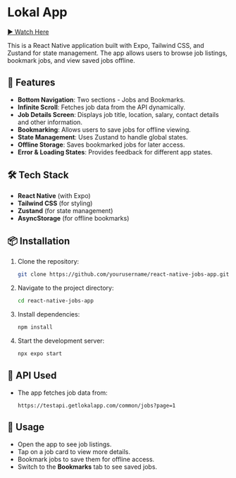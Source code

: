# Lokal App
[▶ Watch Here](https://drive.google.com/file/d/1AXSKNvSpYDpV9FQJMpiiCgx8MShBt9UZ/view?usp=drivesdk)

This is a React Native application built with Expo, Tailwind CSS, and Zustand for state management. The app allows users to browse job listings, bookmark jobs, and view saved jobs offline.

## 🚀 Features

- **Bottom Navigation**: Two sections - Jobs and Bookmarks.
- **Infinite Scroll**: Fetches job data from the API dynamically.
- **Job Details Screen**: Displays job title, location, salary, contact details and other information.
- **Bookmarking**: Allows users to save jobs for offline viewing.
- **State Management**: Uses Zustand to handle global states.
- **Offline Storage**: Saves bookmarked jobs for later access.
- **Error & Loading States**: Provides feedback for different app states.

## 🛠️ Tech Stack

- **React Native** (with Expo)
- **Tailwind CSS** (for styling)
- **Zustand** (for state management)
- **AsyncStorage** (for offline bookmarks)

## 📦 Installation

1. Clone the repository:
   ```sh
   git clone https://github.com/yourusername/react-native-jobs-app.git
   ```
2. Navigate to the project directory:
   ```sh
   cd react-native-jobs-app
   ```
3. Install dependencies:
   ```sh
   npm install
   ```
4. Start the development server:
   ```sh
   npx expo start
   ```

## 🔗 API Used

- The app fetches job data from:
  ```
  https://testapi.getlokalapp.com/common/jobs?page=1
  ```

## 📜 Usage

- Open the app to see job listings.
- Tap on a job card to view more details.
- Bookmark jobs to save them for offline access.
- Switch to the **Bookmarks** tab to see saved jobs.
